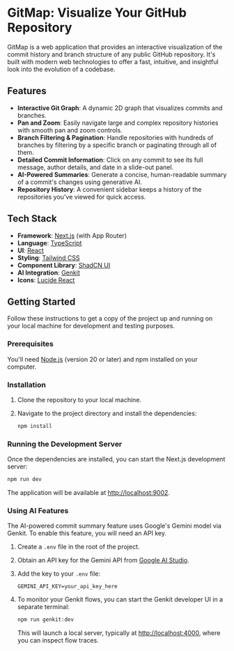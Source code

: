 # GitMap: Visualize Your GitHub Repository

GitMap is a web application that provides an interactive visualization of the commit history and branch structure of any public GitHub repository. It's built with modern web technologies to offer a fast, intuitive, and insightful look into the evolution of a codebase.

## Features

- **Interactive Git Graph**: A dynamic 2D graph that visualizes commits and branches.
- **Pan and Zoom**: Easily navigate large and complex repository histories with smooth pan and zoom controls.
- **Branch Filtering & Pagination**: Handle repositories with hundreds of branches by filtering by a specific branch or paginating through all of them.
- **Detailed Commit Information**: Click on any commit to see its full message, author details, and date in a slide-out panel.
- **AI-Powered Summaries**: Generate a concise, human-readable summary of a commit's changes using generative AI.
- **Repository History**: A convenient sidebar keeps a history of the repositories you've viewed for quick access.

## Tech Stack

- **Framework**: [Next.js](https://nextjs.org/) (with App Router)
- **Language**: [TypeScript](https://www.typescriptlang.org/)
- **UI**: [React](https://react.dev/)
- **Styling**: [Tailwind CSS](https://tailwindcss.com/)
- **Component Library**: [ShadCN UI](https://ui.shadcn.com/)
- **AI Integration**: [Genkit](https://firebase.google.com/docs/genkit)
- **Icons**: [Lucide React](https://lucide.dev/guide/packages/lucide-react)

## Getting Started

Follow these instructions to get a copy of the project up and running on your local machine for development and testing purposes.

### Prerequisites

You'll need [Node.js](https://nodejs.org/) (version 20 or later) and npm installed on your computer.

### Installation

1.  Clone the repository to your local machine.
2.  Navigate to the project directory and install the dependencies:

    ```bash
    npm install
    ```

### Running the Development Server

Once the dependencies are installed, you can start the Next.js development server:

```bash
npm run dev
```

The application will be available at [http://localhost:9002](http://localhost:9002).

### Using AI Features

The AI-powered commit summary feature uses Google's Gemini model via Genkit. To enable this feature, you will need an API key.

1.  Create a `.env` file in the root of the project.
2.  Obtain an API key for the Gemini API from [Google AI Studio](https://aistudio.google.com/app/apikey).
3.  Add the key to your `.env` file:

    ```
    GEMINI_API_KEY=your_api_key_here
    ```

4.  To monitor your Genkit flows, you can start the Genkit developer UI in a separate terminal:

    ```bash
    npm run genkit:dev
    ```

    This will launch a local server, typically at [http://localhost:4000](http://localhost:4000), where you can inspect flow traces.
